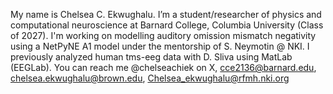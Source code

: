 My name is Chelsea C. Ekwughalu. I’m a student/researcher of physics and computational neuroscience at Barnard College, Columbia University (Class of 2027). I'm working on modelling auditory omission mismatch negativity using a NetPyNE A1 model under the mentorship of S. Neymotin @ NKI. I previously analyzed human tms-eeg data with D. Sliva using MatLab (EEGLab). You can reach me  @chelseachiek on X, cce2136@barnard.edu, chelsea.ekwughalu@brown.edu, Chelsea_ekwughalu@rfmh.nki.org

<!---
chelseace/chelseace is a ✨ special ✨ repository because its `README.md` (this file) appears on your GitHub profile.
You can click the Preview link to take a look at your changes.
--->
